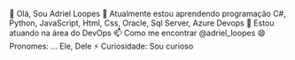 👋 Olá, Sou Adriel Loopes
🌱 Atualmente estou aprendendo programação C#, Python, JavaScript, Html, Css, Oracle, Sql Server, Azure Devops
💞️ Estou atuando na área do DevOps
📫 Como me encontrar @adriel_loopes
😄 Pronomes: ... Ele, Dele
⚡ Curiosidade: Sou curioso

<!---
adriel-loopes/adriel-loopes is a ✨ special ✨ repository because its `README.md` (this file) appears on your GitHub profile.
You can click the Preview link to take a look at your changes.
--->
